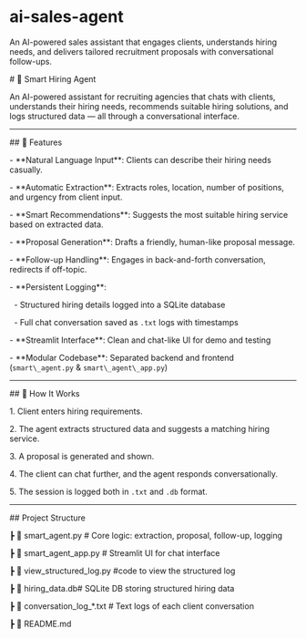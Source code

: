 # ai-sales-agent
An AI-powered sales assistant that engages clients, understands hiring needs, and delivers tailored recruitment proposals with conversational follow-ups.

\# 🤖 Smart Hiring Agent



An AI-powered assistant for recruiting agencies that chats with clients, understands their hiring needs, recommends suitable hiring solutions, and logs structured data — all through a conversational interface.



---



\## 🚀 Features



\- \*\*Natural Language Input\*\*: Clients can describe their hiring needs casually.

\- \*\*Automatic Extraction\*\*: Extracts roles, location, number of positions, and urgency from client input.

\- \*\*Smart Recommendations\*\*: Suggests the most suitable hiring service based on extracted data.

\- \*\*Proposal Generation\*\*: Drafts a friendly, human-like proposal message.

\- \*\*Follow-up Handling\*\*: Engages in back-and-forth conversation, redirects if off-topic.

\- \*\*Persistent Logging\*\*:

&nbsp; - Structured hiring details logged into a SQLite database

&nbsp; - Full chat conversation saved as `.txt` logs with timestamps

\- \*\*Streamlit Interface\*\*: Clean and chat-like UI for demo and testing

\- \*\*Modular Codebase\*\*: Separated backend and frontend (`smart\_agent.py` \& `smart\_agent\_app.py`)



---



\## 🧠 How It Works



1\. Client enters hiring requirements.

2\. The agent extracts structured data and suggests a matching hiring service.

3\. A proposal is generated and shown.

4\. The client can chat further, and the agent responds conversationally.

5\. The session is logged both in `.txt` and `.db` format.



---



\## Project Structure

┣ 📜 smart\_agent.py # Core logic: extraction, proposal, follow-up, logging

┣ 📜 smart\_agent\_app.py # Streamlit UI for chat interface

┣ 📜 view\_structured\_log.py #code to view the structured log

┣ 📜 hiring\_data.db# SQLite DB storing structured hiring data

┣ 📜 conversation\_log\_\*.txt # Text logs of each client conversation

┣ 📜 README.md




